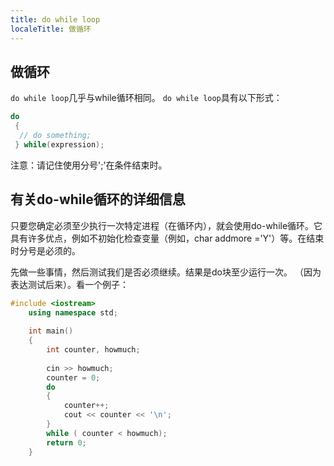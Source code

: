 ```yaml
---
title: do while loop
localeTitle: 做循环
---
```

## 做循环

`do while loop`几乎与while循环相同。 `do while loop`具有以下形式：

```cpp
do 
 { 
  // do something; 
 } while(expression); 
```

注意：请记住使用分号';'在条件结束时。

## 有关do-while循环的详细信息

只要您确定必须至少执行一次特定进程（在循环内），就会使用do-while循环。它具有许多优点，例如不初始化检查变量（例如，char addmore ='Y'）等。在结束时分号是必须的。

先做一些事情，然后测试我们是否必须继续。结果是do块至少运行一次。 （因为表达测试后来）。看一个例子：

```cpp
#include <iostream> 
    using namespace std; 
 
    int main() 
    { 
        int counter, howmuch; 
 
        cin >> howmuch; 
        counter = 0; 
        do 
        { 
            counter++; 
            cout << counter << '\n'; 
        } 
        while ( counter < howmuch); 
        return 0; 
    } 

```